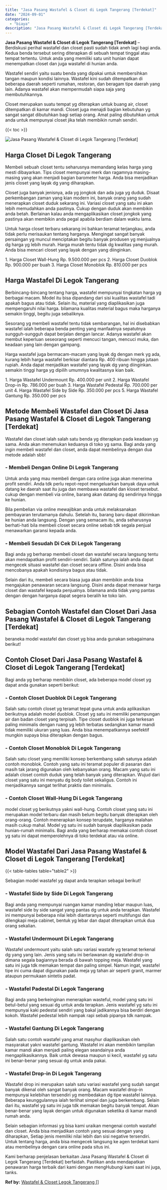 ```yaml
---
title: "Jasa Pasang Wastafel & Closet di Legok Tangerang [Terdekat]"
date: "2024-09-01"
categories: 
  - "biaya"
description: "Jasa Pasang Wastafel & Closet di Legok Tangerang [Terdekat]. Kami berharap penjelasan berkaitan Jasa Pasang Wastafel & Closet di Legok Tangerang [Terdekat]..."
---
```


**Jasa Pasang Wastafel & Closet di Legok Tangerang \[Terdekat\]** – Berdiskusi perihal wastafel dan closet pasti sudah tidak aneh lagi bagi anda. Kedua benda tersebut sering diterapkan di sebuah tempat tinggal atau tempat tertentu. Untuk anda yang memiliki satu unit hunian dapat menempatkan closet dan juga wastafel di hunian anda.

Wastafel sendiri yaitu suatu benda yang dipakai untuk membersihkan tangan maupun kondisi lainnya. Wastafel kini sudah ditempatkan di beberapa daerah seperti rumahan, restoran, dan beragam tipe daerah yang lain. Adanya wastafel akan mempermudah siapa saja yang membutuhkannya.

Closet merupakan suatu tempat yg diterapkan untuk buang air, closet ditempatkan di kamar mandi. Closet juga menajdi bagian kebutuhan yg sangat sangat dibutuhkan bagi setiap orang. Amat paling dibutuhkan untuk anda untuk mempunyai closet jika telah membikin rumah sendiri.

{{< toc >}}

![Jasa Pasang Wastafel & Closet di Legok Tangerang [Terdekat]](/images/wastafel-closet-murah11.png)

## Harga Closet Di Legok Tangerang

Membeli sebuah closet tentu seharusnya memandang kelas harga yang mesti dibayarkan. Tips closet mempunyai merk dan ragamnya masing-masing yang akan menjadi bagian barometer harga. Anda bisa menjadikan jenis closet yang layak dg yang diharapkan.

Closet juga banyak jenisnya, ada yg jongkok dan ada juga yg duduk. Disaat perkembangan zaman yang kian modern ini, banyak orang yang sudah menerapkan closet duduk sekarang ini. Variasi closet yang satu ini akan lebih memudahkan anda pastinya. Cukup dengan duduk akan membikin anda betah. Berlainan kalau anda mengaplikasikan closet jongkok yang pastinya akan membikin anda pegal apabila berdiam dalam waktu lama.

Untuk harga closet terbaru sekarang ini bahkan teramat terjangkau, anda tidak perlu merisaukan tentang harganya. Mengingat sangat banyak persaingan yg muncul menciptakan begitu banyak produsen yg menjualnya dg harga yg lebih murah. Harga murah tentu tidak dg kwalitas yang murah. Anda bisa mencari closet yang layak dengan yang diinginkan.

1\. Harga Closet Wall-Hung Rp. 9.500.000 per pcs 2. Harga Closet Duoblok Rp. 900.000 per buah 3. Harga Closet Monoblok Rp. 810.000 per pcs

## Harga Wastafel Di Legok Tangerang

Berbincang-bincang tentang harga, wastafel mempunyai tingkatan harga yg berbagai macam. Model itu bisa dipandang dari sisi kualitas wastafel tadi apakah bagus atau tidak. Selain itu, material yang diaplikasikan juga mempengaruhi nilai harga. bilamana kualitas material bagus maka harganya semakin tinggi, begitu juga sebaliknya.

Sesorang yg membeli wastafel tentu tidak sembarangan, hal ini disebabkan wastafel ialah beberapa benda penting yang manfaatnya sepatutnya sungguh-sungguh dapat berjalan dengan lancar. Adanya wastafel akan membut keperluan seseorang seperti mencuci tangan, mencuci muka, dan keadaan yang lain dengan gampang.

Harga wastafel juga bermacam-macam yang layak dg dengan merk yg ada, kurang lebih harga wastafel berkisar diantara Rp. 400 ribuan hingga jutaan rupiah. Anda dapat menjadikan wastafel yang layak dg yang diinginkan. semakin tinggi harga yg dipilih umumnya kwalitasnya kian baik.

1\. Harga Wastafel Undermount Rp. 400.000 per unit 2. Harga Wastafel Drop-in Rp. 786.000 per buah 3. Harga Wastafel Pedestal Rp. 700.000 per unit 4. Harga Wastafel Side by Side Rp. 350.000 per pcs 5. Harga Wastafel Gantung Rp. 350.000 per pcs

## Metode Membeli Wastafel dan Closet Di Jasa Pasang Wastafel & Closet di Legok Tangerang \[Terdekat\]

Wastafel dan closet ialah salah satu benda yg diterapkan pada keadaan yg sama. Anda akan menemukan keduanya di toko yg sama. Bagi anda yang ingin membeli wastafel dan closet, anda dapat membelinya dengan dua metode adalah sbb!

### \- Membeli Dengan Online Di Legok Tangerang

Untuk anda yang mau membeli dengan cara online juga akan menerima profit sendiri. Anda tdk perlu repot-repot mengeluarkan banyak daya untuk datang ke daerah saat itu juga dan membawa wastafel dan kloset tersebut. cukup dengan membeli via online, barang akan datang dg sendirinya hingga ke hunian.

Bila pembelian via online mewajibkan anda untuk melaksanakan pembayaran terutamanya dahulu. Setelah itu, barang baru dapat dikirimkan ke hunian anda langsung. Dengan yang semacam itu, anda seharusnya berhati-hati bila membeli closet secara online sebab tdk segala penjual menawarkan garansi kepada anda.

### \- Membeli Sesudah Di Cek Di Legok Tangerang

Bagi anda yg berharap membeli closet dan wastafel secara langsung tentu akan mendapatkan profit sendiri-sendiri. Salah satunya ialah anda dapat mengecek situasi wastafel dan closet secara offline. Disini anda bisa mencobanya apakah kondisinya bagus atau tidak.

Selain dari itu, membeli secara biasa juga akan membikin anda bisa mengajukan penawaran secara langsung. Disini anda dapat menawar harga closet dan wastafel kepada penjualnya. bilamana anda tidak yang pantas dengan dengan harganya dapat segera beralih ke toko lain.

## Sebagian Contoh Wastafel dan Closet Dari Jasa Pasang Wastafel & Closet di Legok Tangerang \[Terdekat\]

beraneka model wastafel dan closet yg bisa anda gunakan sebagaimana berikut!

## Contoh Closet Dari Jasa Pasang Wastafel & Closet di Legok Tangerang \[Terdekat\]

Bagi anda yg berharap membikin closet, ada beberapa model closet yg dapat anda gunakan seperti berikut:

### \- Contoh Closet Duoblok Di Legok Tangerang

Salah satu contoh closet yg teramat tepat guna untuk anda aplikasikan berikutnya adalah model duoblok. Closet yg satu ini memiliki penampungan air dan badan closet yang terpisah. Tipe closet duoblok ini juga terkesan paling minimalis dengan ruang yg lebih terbatas sedangkan kamar mandi tidak memiliki ukuran yang luas. Anda bisa menempatkannya seefektif mungkin supaya bisa diterapkan dengan bagus.

### \- Contoh Closet Monoblok Di Legok Tangerang

Salah satu closet yang memiliki konsep berkembang salah satunya adalah contoh monoblok. Contoh yang satu ini teramat populer di pasaran dan masih tak jarang digunakan oleh kebanyakan orang. Macam yang satu ini adalah closet contoh duduk yang telah banyak yang diterapkan. Wujud dari closet yang satu ini menyatu dg body toilet sekaligus. Contoh ini menjadikannya sangat terlihat praktis dan minimalis.

### \- Contoh Closet Wall-Hung Di Legok Tangerang

model closet yg berikutnya yakni wall-hung. Contoh closet yang satu ini merupakan model terbaru dan masih belum begitu banyak diterapkan oleh orang-orang. Contoh menerapkan konsep terupdate, harganya malahan masih cukup mahal. Model yg satu ini sudah banyak diaplikasikan pada hunian-rumah minimalis. Bagi anda yang berharap memakai contoh closet yg satu ini dapat memperolehnya di toko terdekat atau via online.

## Model Wastafel Dari Jasa Pasang Wastafel & Closet di Legok Tangerang \[Terdekat\]

{{< table-tables table="table2" >}}

Sebagian model wastafel yg dapat anda terapkan sebagai berikut!

### \- Wastafel Side by Side Di Legok Tangerang

Bagi anda yang mempunyai ruangan kamar manding lebar maupun luas, wastafel side by side sangat yang pantas dg untuk anda terapkan. Wastafel ini mempunyai beberapa nilai lebih diantaranya seperti multifungsi dan dilengkapi meja cabinet, bentuk yg lebar dan dapat diterapkan untuk dua orang sekalian.

### \- Wastafel Undermount Di Legok Tangerang

Wastafel undermount yaitu salah satu variasi wastafe yg teramat terkenal dg yang yang lain. Jenis yang satu ini berlawanan dg wastafel drop-in dimana segala bagiannya berada di bawah topping meja. Wastafel yang satu ini juga tdk memakan tempat dan paling simpel. Namun ingat, wastafel tipe ini cuma dapat digunakan pada meja yg tahan air seperti granit, marmer ataupun permukaan sintetis padat.

### \- Wastafel Padestal Di Legok Tangerang

Bagi anda yang berkeinginan menerapkan wasteful, model yang satu ini betul-betul yang sesuai dg untuk anda terapkan. Jenis wastafel yg satu ini mempunyai kaki pedestal sendiri yang bakal jadikannya bisa berdiri dengan kokoh. Wastafel pedestal lebih nampak rapi sebab pipanya tdk nampak.

### \- Wastafel Gantung Di Legok Tangerang

Salah satu contoh wastafel yang amat masyhur diaplikasikan oleh masyarakat yakni wastafel gantung. Wastafel ini akan membikin tampilan kamar mandi akan menjadi paling elegan seandainya anda mengaplikasikannya. Baik untuk dewasa maupun si kecil, wastafel yg satu ini benar-benar yang sesuai dg untuk anda pakai.

### \- Wastafel Drop-in Di Legok Tangerang

Wastafel drop ini merupakan salah satu variasi wastafel yang sudah sangat banyak dikenal oleh sangat banyak orang. Macam wastafel drop-in mempunyai kelebihan tersendiri yg membedakan dg tipe wastafel lainnya. Beberapa keunggulannya ialah terlihat simpel dan juga berkembang. Selain dari itu, wastafel yg satu ini juga tdk memakan begitu banyak tempat. Akan benar-benar yang layak dengan untuk digunakan seketika di kamar mandi rumah anda.

Selain sebagian informasi yg bisa kami uraikan mengenai contoh wastafel dan closet. Anda bisa menjadikan contoh yang sesuai dengan yang diharapkan, Setiap jenis memiliki nilai lebih dan sisi negative tersendiri. Untuk tentang harga, anda bisa mengecek langsung ke agen terdekat kami atau membelinya dengan cara online pada situs ini.

Kami berharap penjelasan berkaitan Jasa Pasang Wastafel & Closet di Legok Tangerang \[Terdekat\] berfaidah. Pastikan anda mendapatkan penawaran harga terbaik dari kami dengan mengHubungi kami saat ini juga, tanks.

**Ref by:** [Wastafel & Closet Legok Tangerang []](https://id.wikipedia.org/wiki/Wastafel)
